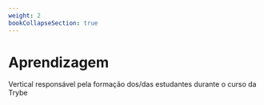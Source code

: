 ```yaml
---
weight: 2
bookCollapseSection: true
---
```


# Aprendizagem

Vertical responsável pela formação dos/das estudantes durante o curso da Trybe